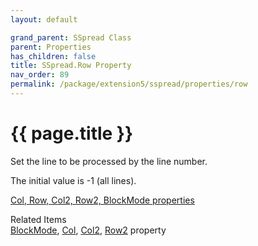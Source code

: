 ```yaml
---
layout: default

grand_parent: SSpread Class
parent: Properties
has_children: false
title: SSpread.Row Property
nav_order: 89
permalink: /package/extension5/sspread/properties/row
---
```

# {{ page.title }}

Set the line to be processed by the line number.

The initial value is -1 (all lines).

<a href="package/extension5/sspread/#col-row-col2-row2-blockmode-properties">Col, Row, Col2, Row2, BlockMode properties</a>

Related Items<br>
<a href="/package/extension5/sspread/properties/blockmode">BlockMode</a>, <a href="/package/extension5/sspread/properties/col">Col</a>, <a href="/package/extension5/sspread/properties/col2">Col2</a>, <a href="/package/extension5/sspread/properties/row2">Row2</a> property